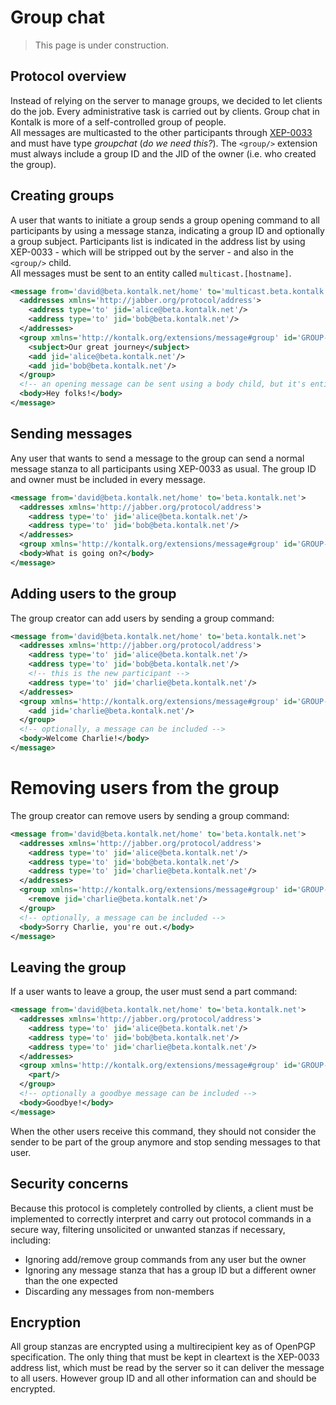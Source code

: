 # Group chat

> This page is under construction.

## Protocol overview
Instead of relying on the server to manage groups, we decided to let clients do the job. Every administrative task is carried out by clients. Group chat in Kontalk is more of a self-controlled group of people.  
All messages are multicasted to the other participants through [XEP-0033](http://xmpp.org/extensions/xep-0033.html) and must have type *groupchat* (*do we need this?*).
The `<group/>` extension must always include a group ID and the JID of the owner (i.e. who created the group).

## Creating groups
A user that wants to initiate a group sends a group opening command to all participants by using a message stanza, indicating a group ID and optionally a group subject. Participants list is indicated in the address list by using XEP-0033 - which will be stripped out by the server - and also in the `<group/>` child.  
All messages must be sent to an entity called `multicast.[hostname]`.

```xml
<message from='david@beta.kontalk.net/home' to='multicast.beta.kontalk.net'>
  <addresses xmlns='http://jabber.org/protocol/address'>
    <address type='to' jid='alice@beta.kontalk.net'/>
    <address type='to' jid='bob@beta.kontalk.net'/>
  </addresses>
  <group xmlns='http://kontalk.org/extensions/message#group' id='GROUP-ID' owner='david@beta.kontalk.net'>
    <subject>Our great journey</subject>
    <add jid='alice@beta.kontalk.net'/>
    <add jid='bob@beta.kontalk.net'/>
  </group>
  <!-- an opening message can be sent using a body child, but it's entirely optional -->
  <body>Hey folks!</body>
</message>
```

## Sending messages
Any user that wants to send a message to the group can send a normal message stanza to all participants using XEP-0033 as usual. The group ID and owner must be included in every message.

```xml
<message from='david@beta.kontalk.net/home' to='beta.kontalk.net'>
  <addresses xmlns='http://jabber.org/protocol/address'>
    <address type='to' jid='alice@beta.kontalk.net'/>
    <address type='to' jid='bob@beta.kontalk.net'/>
  </addresses>
  <group xmlns='http://kontalk.org/extensions/message#group' id='GROUP-ID' owner='david@beta.kontalk.net'/>
  <body>What is going on?</body>
</message>
```

## Adding users to the group
The group creator can add users by sending a group command:

```xml
<message from='david@beta.kontalk.net/home' to='beta.kontalk.net'>
  <addresses xmlns='http://jabber.org/protocol/address'>
    <address type='to' jid='alice@beta.kontalk.net'/>
    <address type='to' jid='bob@beta.kontalk.net'/>
    <!-- this is the new participant -->
    <address type='to' jid='charlie@beta.kontalk.net'/>
  </addresses>
  <group xmlns='http://kontalk.org/extensions/message#group' id='GROUP-ID' owner='david@beta.kontalk.net'>
    <add jid='charlie@beta.kontalk.net'/>
  </group>
  <!-- optionally, a message can be included -->
  <body>Welcome Charlie!</body>
</message>
```

# Removing users from the group
The group creator can remove users by sending a group command:

```xml
<message from='david@beta.kontalk.net/home' to='beta.kontalk.net'>
  <addresses xmlns='http://jabber.org/protocol/address'>
    <address type='to' jid='alice@beta.kontalk.net'/>
    <address type='to' jid='bob@beta.kontalk.net'/>
    <address type='to' jid='charlie@beta.kontalk.net'/>
  </addresses>
  <group xmlns='http://kontalk.org/extensions/message#group' id='GROUP-ID' owner='david@beta.kontalk.net'>
    <remove jid='charlie@beta.kontalk.net'/>
  </group>
  <!-- optionally, a message can be included -->
  <body>Sorry Charlie, you're out.</body>
</message>
```

## Leaving the group
If a user wants to leave a group, the user must send a part command:

```xml
<message from='david@beta.kontalk.net/home' to='beta.kontalk.net'>
  <addresses xmlns='http://jabber.org/protocol/address'>
    <address type='to' jid='alice@beta.kontalk.net'/>
    <address type='to' jid='bob@beta.kontalk.net'/>
    <address type='to' jid='charlie@beta.kontalk.net'/>
  </addresses>
  <group xmlns='http://kontalk.org/extensions/message#group' id='GROUP-ID' owner='david@beta.kontalk.net'>
    <part/>
  </group>
  <!-- optionally a goodbye message can be included -->
  <body>Goodbye!</body>
</message>
```

When the other users receive this command, they should not consider the sender to be part of the group anymore and stop sending messages to that user.

## Security concerns
Because this protocol is completely controlled by clients, a client must be implemented to correctly interpret and carry out protocol commands in a secure way, filtering unsolicited or unwanted stanzas if necessary, including:

* Ignoring add/remove group commands from any user but the owner
* Ignoring any message stanza that has a group ID but a different owner than the one expected
* Discarding any messages from non-members

## Encryption
All group stanzas are encrypted using a multirecipient key as of OpenPGP specification. The only thing that must be kept in cleartext is the XEP-0033 address list, which must be read by the server so it can deliver the message to all users. However group ID and all other information can and should be encrypted.
